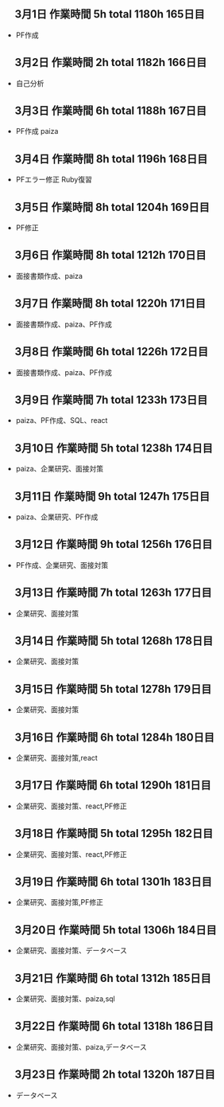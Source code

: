 ## 　3月1日 作業時間 5h total 1180h 165日目
- PF作成
## 　3月2日 作業時間 2h total 1182h 166日目
- 自己分析
## 　3月3日 作業時間 6h total 1188h 167日目
- PF作成 paiza
## 　3月4日 作業時間 8h total 1196h 168日目
- PFエラー修正 Ruby復習
## 　3月5日 作業時間 8h total 1204h 169日目
- PF修正
## 　3月6日 作業時間 8h total 1212h 170日目
- 面接書類作成、paiza
## 　3月7日 作業時間 8h total 1220h 171日目
- 面接書類作成、paiza、PF作成
## 　3月8日 作業時間 6h total 1226h 172日目
- 面接書類作成、paiza、PF作成
## 　3月9日 作業時間 7h total 1233h 173日目
- paiza、PF作成、SQL、react
## 　3月10日 作業時間 5h total 1238h 174日目
- paiza、企業研究、面接対策
## 　3月11日 作業時間 9h total 1247h 175日目
- paiza、企業研究、PF作成
## 　3月12日 作業時間 9h total 1256h 176日目
- PF作成、企業研究、面接対策
## 　3月13日 作業時間 7h total 1263h 177日目
- 企業研究、面接対策
## 　3月14日 作業時間 5h total 1268h 178日目
- 企業研究、面接対策
## 　3月15日 作業時間 5h total 1278h 179日目
- 企業研究、面接対策
## 　3月16日 作業時間 6h total 1284h 180日目
- 企業研究、面接対策,react
## 　3月17日 作業時間 6h total 1290h 181日目
- 企業研究、面接対策、react,PF修正
## 　3月18日 作業時間 5h total 1295h 182日目
- 企業研究、面接対策、react,PF修正
## 　3月19日 作業時間 6h total 1301h 183日目
- 企業研究、面接対策,PF修正
## 　3月20日 作業時間 5h total 1306h 184日目
- 企業研究、面接対策、データベース
## 　3月21日 作業時間 6h total 1312h 185日目
- 企業研究、面接対策、paiza,sql
## 　3月22日 作業時間 6h total 1318h 186日目
- 企業研究、面接対策、paiza,データベース
## 　3月23日 作業時間 2h total 1320h 187日目
- データベース

